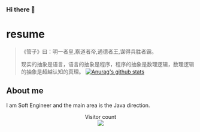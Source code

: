 ### Hi there 👋

# resume #

> 《管子》曰：明一者皇,察道者帝,通德者王,谋得兵胜者霸。
> 
> 现实的抽象是语言，语言的抽象是程序，程序的抽象是数理逻辑，数理逻辑的抽象是超越认知的真理。
[![Anurag's github stats](https://github-readme-stats.vercel.app/api?username=AmbroseRen&show_icons=true&theme=radical)](https://github.com/AmbroseRen/test)

<!--
**AmbroseRen/AmbroseRen** is a ✨ _special_ ✨ repository because its `README.md` (this file) appears on your GitHub profile.

Here are some ideas to get you started:

- 🔭 I’m currently working on ...
- 🌱 I’m currently learning ...
- 👯 I’m looking to collaborate on ...
- 🤔 I’m looking for help with ...
- 💬 Ask me about ...
- 📫 How to reach me: ...
- 😄 Pronouns: ...
- ⚡ Fun fact: ...
-->

## About me

I am Soft Engineer and the main area is the Java direction.

<p align="center" href="https://github.com/sagar-viradiya/sagar-viradiya/blob/master/README.md"> 
  Visitor count<br>
  <img src="https://profile-counter.glitch.me/AmbroseRen/count.svg" />
</p>
